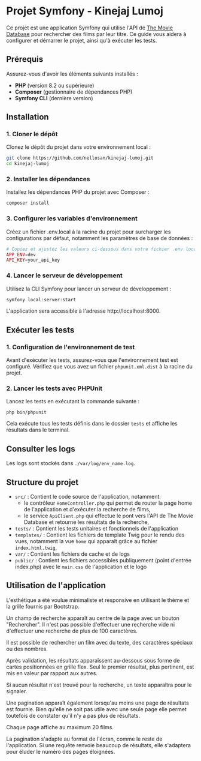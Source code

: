 # Projet Symfony - Kinejaj Lumoj

Ce projet est une application Symfony qui utilise l'API de [The Movie Database](https://developer.themoviedb.org/) pour rechercher des films par leur titre. Ce guide vous aidera à configurer et démarrer le projet, ainsi qu'à exécuter les tests.

## Prérequis

Assurez-vous d'avoir les éléments suivants installés :

- **PHP** (version 8.2 ou supérieure)
- **Composer** (gestionnaire de dépendances PHP)
- **Symfony CLI** (dernière version)

## Installation

### 1. Cloner le dépôt

Clonez le dépôt du projet dans votre environnement local :

```bash
git clone https://github.com/nellosan/kinejaj-lumoj.git
cd kinejaj-lumoj
```

### 2. Installer les dépendances

Installez les dépendances PHP du projet avec Composer :

```bash
composer install
```

### 3. Configurer les variables d'environnement

Créez un fichier .env.local à la racine du projet pour surcharger les configurations par défaut, notamment les paramètres de base de données :

```php
# Copiez et ajustez les valeurs ci-dessous dans votre fichier .env.local
APP_ENV=dev
API_KEY=your_api_key
```

### 4. Lancer le serveur de développement

Utilisez la CLI Symfony pour lancer un serveur de développement :

```bash
symfony local:server:start
```

L'application sera accessible à l'adresse http://localhost:8000.

## Exécuter les tests

### 1. Configuration de l'environnement de test

Avant d'exécuter les tests, assurez-vous que l'environnement test est configuré. Vérifiez que vous avez un fichier `phpunit.xml.dist` à la racine du projet.

### 2. Lancer les tests avec PHPUnit

Lancez les tests en exécutant la commande suivante :

```
php bin/phpunit
```

Cela exécute tous les tests définis dans le dossier `tests` et affiche les résultats dans le terminal.

## Consulter les logs

Les logs sont stockés dans `./var/log/env_name.log`.

## Structure du projet

- `src/` : Contient le code source de l'application, notamment:
    - le contrôleur `HomeController.php` qui permet de router la page home de l'application et d'exécuter la recherche de films,
    - le service `ApiClient.php` qui effectue le pont vers l'API de The Movie Database et retourne les résultats de la recherche,
- `tests/` : Contient les tests unitaires et fonctionnels de l'application
- `templates/` : Contient les fichiers de template Twig pour le rendu des vues, notamment la vue `home` qui apparaît grâce au fichier `index.html.twig`,
- `var/` : Contient les fichiers de cache et de logs
- `public/` : Contient les fichiers accessibles publiquement (point d'entrée index.php) avec le `main.css` de l'application et le logo

## Utilisation de l'application

L'esthétique a été voulue minimaliste et responsive en utilisant le thème et la grille fournis par Bootstrap.

Un champ de recherche apparaît au centre de la page avec un bouton "Rechercher". Il n'est pas possible d'effectuer une recherche vide ni d'effectuer une recherche de plus de 100 caractères.

Il est possible de rechercher un film avec du texte, des caractères spéciaux ou des nombres.

Après validation, les résultats apparaîssent au-dessous sous forme de cartes positionnées en grille flex. Seul le premier résultat, plus pertinent, est mis en valeur par rapport aux autres.

Si aucun résultat n'est trouvé pour la recherche, un texte apparaîtra pour le signaler.

Une pagination apparaît également lorsqu'au moins une page de résultats est fournie. Bien qu'elle ne soit pas utile avec une seule page elle permet toutefois de constater qu'il n'y a pas plus de résultats.

Chaque page affiche au maximum 20 films.

La pagination s'adapte au format de l'écran, comme le reste de l'application. Si une requête renvoie beaucoup de résultats, elle s'adaptera pour éluder le numéro des pages éloignées.
